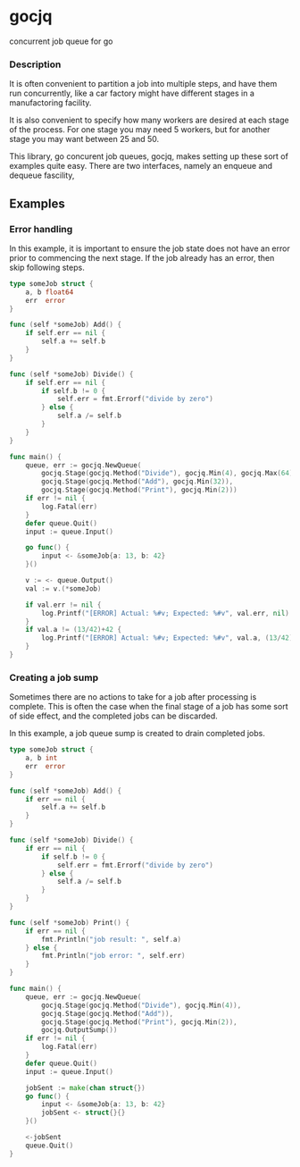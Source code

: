 gocjq
=====

concurrent job queue for go

### Description

It is often convenient to partition a job into multiple steps, and
have them run concurrently, like a car factory might have different
stages in a manufactoring facility.

It is also convenient to specify how many workers are desired at each
stage of the process. For one stage you may need 5 workers, but for
another stage you may want between 25 and 50.

This library, go concurent job queues, gocjq, makes setting up these
sort of examples quite easy. There are two interfaces, namely an
enqueue and dequeue fascility,

## Examples

### Error handling

In this example, it is important to ensure the job state does not have
an error prior to commencing the next stage. If the job already has an
error, then skip following steps.

```Go
type someJob struct {
	a, b float64
	err  error
}

func (self *someJob) Add() {
	if self.err == nil {
		self.a += self.b
	}
}

func (self *someJob) Divide() {
	if self.err == nil {
		if self.b != 0 {
			self.err = fmt.Errorf("divide by zero")
		} else {
			self.a /= self.b
		}
	}
}

func main() {
    queue, err := gocjq.NewQueue(
        gocjq.Stage(gocjq.Method("Divide"), gocjq.Min(4), gocjq.Max(64)),
        gocjq.Stage(gocjq.Method("Add"), gocjq.Min(32)),
        gocjq.Stage(gocjq.Method("Print"), gocjq.Min(2)))
    if err != nil {
        log.Fatal(err)
    }
    defer queue.Quit()
    input := queue.Input()

    go func() {
        input <- &someJob{a: 13, b: 42}
    }()

    v := <- queue.Output()
    val := v.(*someJob)

    if val.err != nil {
        log.Printf("[ERROR] Actual: %#v; Expected: %#v", val.err, nil)
    }
    if val.a != (13/42)+42 {
        log.Printf("[ERROR] Actual: %#v; Expected: %#v", val.a, (13/42)+42)
    }
}
```

### Creating a job sump

Sometimes there are no actions to take for a job after processing is
complete. This is often the case when the final stage of a job has
some sort of side effect, and the completed jobs can be discarded.

In this example, a job queue sump is created to drain completed jobs.

```Go
type someJob struct {
    a, b int
    err  error
}

func (self *someJob) Add() {
    if err == nil {
        self.a += self.b
    }
}

func (self *someJob) Divide() {
    if err == nil {
        if self.b != 0 {
            self.err = fmt.Errorf("divide by zero")
        } else {
            self.a /= self.b
        }
    }
}

func (self *someJob) Print() {
    if err == nil {
        fmt.Println("job result: ", self.a)
    } else {
        fmt.Println("job error: ", self.err)
    }
}

func main() {
    queue, err := gocjq.NewQueue(
        gocjq.Stage(gocjq.Method("Divide"), gocjq.Min(4)),
        gocjq.Stage(gocjq.Method("Add")),
        gocjq.Stage(gocjq.Method("Print"), gocjq.Min(2)),
        gocjq.OutputSump())
    if err != nil {
        log.Fatal(err)
    }
    defer queue.Quit()
    input := queue.Input()

    jobSent := make(chan struct{})
    go func() {
        input <- &someJob{a: 13, b: 42}
        jobSent <- struct{}{}
    }()

    <-jobSent
    queue.Quit()
}
```
